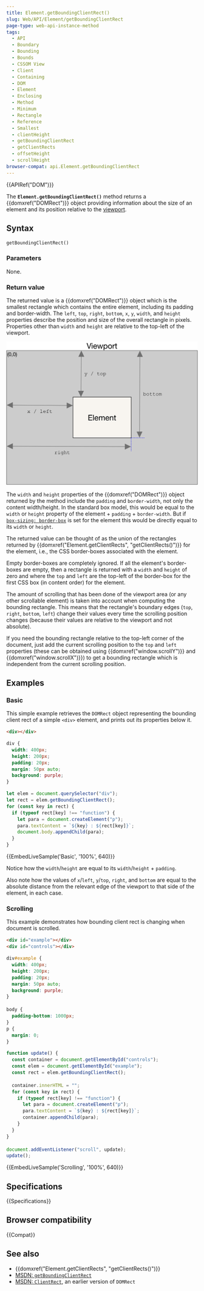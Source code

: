 ```yaml
---
title: Element.getBoundingClientRect()
slug: Web/API/Element/getBoundingClientRect
page-type: web-api-instance-method
tags:
  - API
  - Boundary
  - Bounding
  - Bounds
  - CSSOM View
  - Client
  - Containing
  - DOM
  - Element
  - Enclosing
  - Method
  - Minimum
  - Rectangle
  - Reference
  - Smallest
  - clientHeight
  - getBoundingClientRect
  - getClientRects
  - offsetHeight
  - scrollHeight
browser-compat: api.Element.getBoundingClientRect
---
```


{{APIRef("DOM")}}

The **`Element.getBoundingClientRect()`** method returns a
{{domxref("DOMRect")}} object providing information about the size of an element and its
position relative to the [viewport](/en-US/docs/Glossary/Viewport).

## Syntax

```js-nolint
getBoundingClientRect()
```

### Parameters

None.

### Return value

The returned value is a {{domxref("DOMRect")}} object which is the smallest rectangle
which contains the entire element, including its padding and border-width. The
`left`, `top`, `right`, `bottom`,
`x`, `y`, `width`, and `height` properties
describe the position and size of the overall rectangle in pixels. Properties other than
`width` and `height` are relative to the top-left of the viewport.

![DOMRect object that is the smallest rectangle containing the entire element.](element-box-diagram.png)

The `width` and `height` properties of the {{domxref("DOMRect")}}
object returned by the method include the `padding` and
`border-width`, not only the content width/height. In the standard box model,
this would be equal to the `width` or `height` property of the
element + `padding` + `border-width`. But
if [`box-sizing: border-box`](/en-US/docs/Web/CSS/box-sizing) is
set for the element this would be directly equal to its `width` or
`height`.

The returned value can be thought of as the union of the rectangles returned by
{{domxref("Element.getClientRects", "getClientRects()")}} for the element, i.e., the CSS
border-boxes associated with the element.

Empty border-boxes are completely ignored. If all the element's border-boxes are empty,
then a rectangle is returned with a `width` and `height` of zero
and where the `top` and `left` are the top-left of the border-box
for the first CSS box (in content order) for the element.

The amount of scrolling that has been done of the viewport area (or any other
scrollable element) is taken into account when computing the bounding rectangle. This
means that the rectangle's boundary edges (`top`, `right`,
`bottom`, `left`) change their values every time the scrolling
position changes (because their values are relative to the viewport and not absolute).

If you need the bounding rectangle relative to the top-left corner of the document,
just add the current scrolling position to the `top` and `left`
properties (these can be obtained using {{domxref("window.scrollY")}} and
{{domxref("window.scrollX")}}) to get a bounding rectangle which is independent from the
current scrolling position.

## Examples

### Basic

This simple example retrieves the `DOMRect` object representing the bounding
client rect of a simple `<div>` element, and prints out its properties
below it.

```html
<div></div>
```

```css
div {
  width: 400px;
  height: 200px;
  padding: 20px;
  margin: 50px auto;
  background: purple;
}
```

```js
let elem = document.querySelector("div");
let rect = elem.getBoundingClientRect();
for (const key in rect) {
  if (typeof rect[key] !== "function") {
    let para = document.createElement("p");
    para.textContent = `${key} : ${rect[key]}`;
    document.body.appendChild(para);
  }
}
```

{{EmbedLiveSample('Basic', '100%', 640)}}

Notice how the `width`/`height` are equal to its
`width`/`height` + `padding`.

Also note how the values of `x`/`left`,
`y`/`top`, `right`, and `bottom` are equal
to the absolute distance from the relevant edge of the viewport to that side of the
element, in each case.

### Scrolling

This example demonstrates how bounding client rect is changing when document is scrolled.

```html
<div id="example"></div>
<div id="controls"></div>
```

```css
div#example {
  width: 400px;
  height: 200px;
  padding: 20px;
  margin: 50px auto;
  background: purple;
}

body {
  padding-bottom: 1000px;
}
p {
  margin: 0;
}
```

```js
function update() {
  const container = document.getElementById("controls");
  const elem = document.getElementById("example");
  const rect = elem.getBoundingClientRect();

  container.innerHTML = "";
  for (const key in rect) {
    if (typeof rect[key] !== "function") {
      let para = document.createElement("p");
      para.textContent = `${key} : ${rect[key]}`;
      container.appendChild(para);
    }
  }
}

document.addEventListener("scroll", update);
update();
```

{{EmbedLiveSample('Scrolling', '100%', 640)}}

## Specifications

{{Specifications}}

## Browser compatibility

{{Compat}}

## See also

- {{domxref("Element.getClientRects", "getClientRects()")}}
- [MSDN: `getBoundingClientRect`](<https://msdn.microsoft.com/library/ms536433(VS.85).aspx>)
- [MSDN: `ClientRect`](<https://msdn.microsoft.com/library/hh826029(VS.85).aspx>), an earlier version of `DOMRect`
